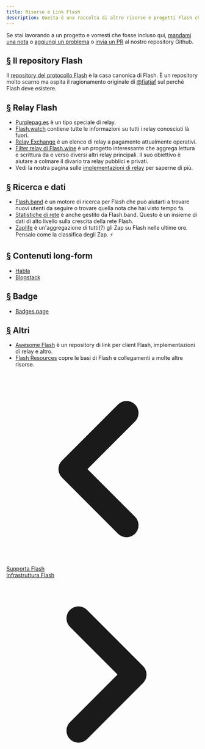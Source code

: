 ```yaml
---
title: Risorse e Link Flash
description: Questa è una raccolta di altre risorse e progetti Flash che abbiamo incontrato.
---
```


Se stai lavorando a un progetto e vorresti che fosse incluso qui, [mandami una nota](https://snort.social/p/npub1zuuajd7u3sx8xu92yav9jwxpr839cs0kc3q6t56vd5u9q033xmhsk6c2uc) o [aggiungi un problema](https://github.com/erskingardner/flash-how/issues) o [invia un PR](https://github.com/erskingardner/flash-how/pulls) al nostro repository Github.

## [§](#flash-repo) Il repository Flash

Il [repository del protocollo Flash](https://github.com/flash-protocol/flash) è la casa canonica di Flash. È un repository molto scarno ma ospita il ragionamento originale di [@fiatjaf](https://github.com/fiatjaf) sul perché Flash deve esistere.

## [§](#flash-relays) Relay Flash

-   [Purplepag.es](https://purplepag.es/what) è un tipo speciale di relay.
-   [Flash.watch](https://flash.watch/relays/find) contiene tutte le informazioni su tutti i relay conosciuti là fuori.
-   [Relay Exchange](https://relay.exchange/) è un elenco di relay a pagamento attualmente operativi.
-   [Filter relay di Flash.wine](https://flash-wine.github.io/filter-relay/) è un progetto interessante che aggrega lettura e scrittura da e verso diversi altri relay principali. Il suo obiettivo è aiutare a colmare il divario tra relay pubblici e privati.
-   Vedi la nostra pagina sulle [implementazioni di relay](/it/relay-implementations) per saperne di più.

## [§](#search-data) Ricerca e dati

-   [Flash.band](https://flash.band) è un motore di ricerca per Flash che può aiutarti a trovare nuovi utenti da seguire o trovare quella nota che hai visto tempo fa.
-   [Statistiche di rete](https://stats.flash.band) è anche gestito da Flash.band. Questo è un insieme di dati di alto livello sulla crescita della rete Flash.
-   [Zaplife](https://zaplife.lol) è un'aggregazione di tutti(?) gli Zap su Flash nelle ultime ore. Pensalo come la classifica degli Zap. ⚡

## [§](#long-form-content) Contenuti long-form

-   [Habla](https://habla.news)
-   [Blogstack](https://blogstack.io/)

## [§](#badges) Badge

-   [Badges.page](https://badges.page/)

## [§](#others) Altri

-   [Awesome Flash](https://www.flash.net) è un repository di link per client Flash, implementazioni di relay e altro.
-   [Flash Resources](https://flash-resources.com) copre le basi di Flash e collegamenti a molte altre risorse.

<!-- Navigation links -->
<div class="flex justify-between items-center mt-8 pt-4 border-t border-zinc-200 dark:border-zinc-700">
  <div class="w-1/3 text-left">
    <a href="contribute" class="inline-flex items-center bg-purple-600 hover:bg-purple-700 text-white rounded-md transition-colors px-4 py-2 text-sm font-medium shadow-sm hover:shadow-md">
      <svg xmlns="http://www.w3.org/2000/svg" class="h-6 w-6 mr-2" fill="none" viewBox="0 0 24 24" stroke="currentColor">
        <path stroke-linecap="round" stroke-linejoin="round" stroke-width="3" d="M15 19l-7-7 7-7" />
      </svg>
      Supporta Flash
    </a>
  </div>
  <div class="w-1/3 text-center">
    <!-- Optional center content -->
  </div>
  <div class="w-1/3 text-right">
    <a href="flash-infrastructure" class="inline-flex items-center bg-purple-600 hover:bg-purple-700 text-white rounded-md transition-colors px-4 py-2 text-sm font-medium shadow-sm hover:shadow-md">
      Infrastruttura Flash
      <svg xmlns="http://www.w3.org/2000/svg" class="h-6 w-6 ml-2" fill="none" viewBox="0 0 24 24" stroke="currentColor">
        <path stroke-linecap="round" stroke-linejoin="round" stroke-width="3" d="M9 5l7 7-7 7" />
      </svg>
    </a>
  </div>
</div>